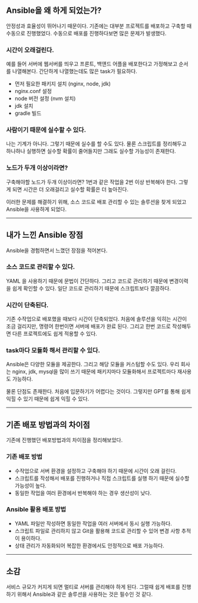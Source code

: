 ## Ansible을 왜 하게 되었는가?
안정성과 효율성이 뛰어나기 때문이다. 기존에는 대부분 프로젝트를 배포하고 구축할 때 수동으로 진행했었다. 수동으로 배포를 진행하다보면 많은 문제가 발생했다.

### 시간이 오래걸린다.
예를 들어 서버에 웹서버를 띄우고 프론트, 백앤드 어플을 배포한다고 가정해보고 순서를 나열해본다. 간단하게 나열했는데도 많은 task가 필요하다.
   - 먼저 필요한 패키지 설치 (nginx, node, jdk)
   - nginx.conf 설정
   - node 버전 설정 (nvm 설치)
   - jdk 설치
   - gradle 빌드

### 사람이기 때문에 실수할 수 있다.
나는 기계가 아니다. 그렇기 때문에 실수를 할 수도 있다. 물론 스크립트를 정리해두고 하나하나 실행하면 실수할 확률이 줄어들지만 그래도 실수할 가능성이 존재한다.

### 노드가 두개 이상이라면?
구축해야할 노드가 두개 이상이라면? 1번과 같은 작업을 2번 이상 반복해야 한다. 그렇게 되면 시간은 더 오래걸리고 실수할 확률은 더 높아진다.

이러한 문제를 해결하기 위해, 소스 코드로 배포 관리할 수 있는 솔루션을 찾게 되었고 Ansible을 사용하게 되었다.

---

## 내가 느낀 Ansible 장점  
Ansible을 경험하면서 느꼈던 장점을 적어본다.  

### **소스 코드로 관리할 수 있다.**  
YAML 을 사용하기 때문에 문법이 간단하다. 그리고 코드로 관리하기 때문에 변경이력을 쉽게 확인할 수 있다. 일단 코드로 관리하기 때문에 스크립트보다 깔끔하다.

### 시간이 단축된다.
기존 수작업으로 배포했을 때보다 시간이 단축되었다. 처음에 솔루션을 익히는 시간이 조금 걸리지만, 명령어 한번이면 서버에 배포가 완료 된다. 그리고 한번 코드로 작성해두면 다른 프로젝트에도 쉽게 적용할 수 있다.

### task마다 모듈화 해서 관리할 수 있다.
Ansible은 다양한 모듈을 제공한다. 그리고 해당 모듈을 커스텀할 수도 있다. 우리 회사는 nginx, jdk, mysql을 많이 쓰기 때문에 패키지마다 모듈화해서 프로젝트마다 재사용도 가능하다.

물론 단점도 존재한다. 처음에 입문하기가 어렵다는 것이다. 그렇지만 GPT를 통해 쉽게 익힐 수 있기 때문에 쉽게 익힐 수 있다.

---

## 기존 배포 방법과의 차이점

기존에 진행했던 배포방법과의 차이점을 정리해보았다.

### 기존 배포 방법
- 수작업으로 서버 환경을 설정하고 구축해야 하기 때문에 시간이 오래 걸린다.
- 스크립트를 작성해서 배포를 진행하거나 직접 스크립트를 실행 하기 때문에 실수할 가능성이 높다.
- 동일한 작업을 여러 환경에서 반복해야 하는 경우 생산성이 낮다.

### Ansible 활용 배포 방법
- YAML 파일만 작성하면 동일한 작업을 여러 서버에서 동시 실행 가능하다.
- 스크립트 파일로 관리하지 않고 Git을 활용해 코드로 관리할 수 있어 변경 사항 추적이 용이하다.
- 상태 관리가 자동화되어 복잡한 환경에서도 안정적으로 배포 가능하다.

---

## 소감

서비스 규모가 커지게 되면 멀티로 서버를 관리해야 하게 된다. 그럴때 쉽게 배포를 진행하기 위해서 Ansible과 같은 솔루션을 사용하는 것은 필수인 것 같다.

